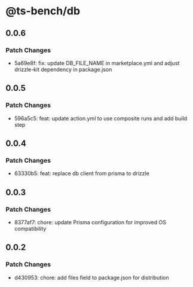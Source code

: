 # @ts-bench/db

## 0.0.6

### Patch Changes

- 5a69e8f: fix: update DB_FILE_NAME in marketplace.yml and adjust drizzle-kit dependency in package.json

## 0.0.5

### Patch Changes

- 596a5c5: feat: update action.yml to use composite runs and add build step

## 0.0.4

### Patch Changes

- 63330b5: feat: replace db client from prisma to drizzle

## 0.0.3

### Patch Changes

- 8377af7: chore: update Prisma configuration for improved OS compatibility

## 0.0.2

### Patch Changes

- d430953: chore: add files field to package.json for distribution

